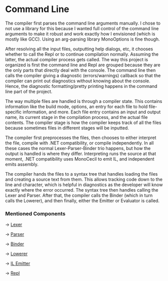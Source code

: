 # Command Line

The compiler first parses the command line arguments manually. I chose to not use a library for this because I wanted
full control of the command line arguments to make it robust and work exactly how I envisioned (which is mostly like
GCC). Using an arg-parsing library MonoOptions is fine though.

After resolving all the input files, outputting help dialogs, etc, it chooses whether to call the Repl or to continue
compilation normally. Assuming the latter, the actual compiler process gets called. The way this project is organized is
first the command line and Repl are grouped because they are the only parts that directly deal with the console. The
command line then calls the compiler giving a diagnostic (errors/warnings) callback so that the compiler can print out
diagnostics without knowing about the console. Hence, the diagnostic formatting/pretty printing happens in the command
line part of the project.

The way multiple files are handled is through a compiler state. This contains information like the build mode, options,
an entry for each file to hold file-specific information, and more. Each file entry contains an input and output name,
its current stage in the compilation process, and the actual file contents. The compiler stage is how the compiler keeps
track of all the files because sometimes files in different stages will be inputted.

The compiler first preprocesses the files, then chooses to either interpret the file, compile with .NET compatibility,
or compile independently. In all these cases the normal Lexer-Parser-Binder trio happens, but how the output is handled
is where they differ. Interpreting runs the source at that moment, .NET compatibility uses MonoCecil to emit IL, and
independent emits assembly.

The compiler hands the files to a syntax tree that handles loading the files and creating a source text from them. This
allows tracking code down to the line and character, which is helpful in diagnostics as the developer will know exactly
where the error occurred. The syntax tree then handles calling the Lexer and Parser. After that, the compiler calls the
Binder (which in turn calls the Lowerer), and then finally, either the Emitter or Evaluator is called.

### Mentioned Components

-> [Lexer](Lexer.md)

-> [Parser](Parser.md)

-> [Binder](Binder.md)

-> [Lowerer](Lowerer.md)

-> [IL Emitter](ILEmitter.md)

-> [Repl](Repl.md)
